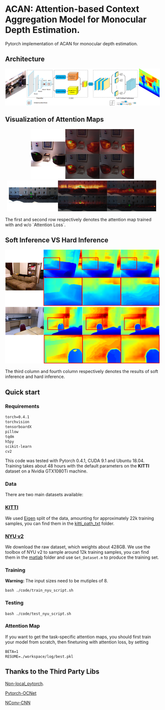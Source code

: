 # ACAN: Attention-based Context Aggregation Model for Monocular Depth Estimation.

Pytorch implementation of ACAN for monocular depth estimation.</br>

## Architecture
<p align="center">
    <img src="/images/architecture.png"></br>
</p>

## Visualization of Attention Maps
<p align="center">
    <img src="/images/nyu_att.png"></br>
    <img src="/images/kitti_att.png"></br>
</p>
The first and second row respectively denotes the attention map trained with and w/o `Attention Loss`. </br>

## Soft Inference VS Hard Inference
<p align="center">
    <img src="/images/soft_vs_hard1.png"></br>
    <img src="/images/soft_vs_hard2.png"></br>
</p>
The third column and fourth column respectively denotes the results of soft inference and hard inference. </br>

## Quick start

### Requirements
~~~~
torch=0.4.1
torchvision
tensorboardX
pillow
tqdm
h5py
scikit-learn
cv2
~~~~
This code was tested with Pytorch 0.4.1, CUDA 9.1 and Ubuntu 18.04.  
Training takes about 48 hours with the default parameters on the **KITTI** dataset on a Nvidia GTX1080Ti machine.  </br>

### Data
There are two main datasets available: 
### [KITTI](http://www.cvlibs.net/datasets/kitti/raw_data.php)
We used [Eigen](https://cs.nyu.edu/~deigen/depth/) split of the data, amounting for approximately 22k training samples, you can find them in the [kitti_path_txt](./kitti_path_txt) folder.  

### [NYU v2](https://cs.nyu.edu/~silberman/datasets/nyu_depth_v2.html)
We download the raw dataset, which weights about 428GB. We use the toolbox of NYU v2 to sample around 12k training samples, you can find them in the [matlab](code/matlab) folder and use `Get_Dataset.m` to produce the training set.

### Training

**Warning:** The input sizes need to be mutiples of 8. 

```shell
bash ./code/train_nyu_script.sh
```

### Testing  
```shell
bash ./code/test_nyu_script.sh
```

### Attention Map
If you want to get the task-specific attention maps, you should first train your model from scratch, then finetuning with attention loss, by setting
~~~~
BETA=1
RESUME=./workspace/log/best.pkl
~~~~

## Thanks to the Third Party Libs
[Non-local_pytorch](https://github.com/AlexHex7/Non-local_pytorch).

[Pytorch-OCNet](https://github.com/PkuRainBow/OCNet.pytorch)

[NConv-CNN](https://github.com/abdo-eldesokey/nconv-nyu)


